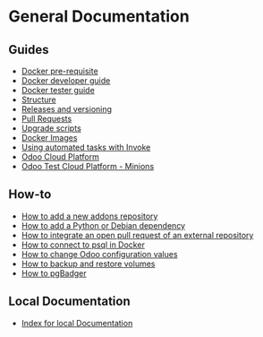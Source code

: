 <!--
This file has been generated with 'invoke project.sync'.
Do not modify. Any manual change will be lost.
-->
# General Documentation

## Guides

* [Docker pre-requisite](./prerequisites.md)
* [Docker developer guide](./docker-dev.md)
* [Docker tester guide](./docker-test.md)
* [Structure](./structure.md)
* [Releases and versioning](./releases.md)
* [Pull Requests](./pull-requests.md)
* [Upgrade scripts](./upgrade-scripts.md)
* [Docker Images](./docker-images.md)
* [Using automated tasks with Invoke](./invoke.md)
* [Odoo Cloud Platform](https://confluence.camptocamp.com/confluence/display/BS/Odoo+Cloud+Platform+-+Technical)
* [Odoo Test Cloud Platform - Minions](https://confluence.camptocamp.com/confluence/display/BS/Odoo+Test+Platform+-+Minions+-+Technical)

## How-to

* [How to add a new addons repository](./how-to-add-repo.md)
* [How to add a Python or Debian dependency](./how-to-add-dependency.md)
* [How to integrate an open pull request of an external repository](./how-to-integrate-pull-request.md)
* [How to connect to psql in Docker](./how-to-connect-to-docker-psql.md)
* [How to change Odoo configuration values](./how-to-set-odoo-configuration-values.md)
* [How to backup and restore volumes](./how-to-backup-and-restore-volumes.md)
* [How to pgBadger](./how-to-pgbadger.md)

## Local Documentation

* [Index for local Documentation](./README.local.md)
